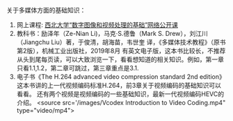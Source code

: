 关于多媒体方面的基础知识：
1. 网上课程: [西北大学“数字图像和视频处理的基础”网络公开课](https://www.coursera.org/learn/digital)
2. 教科书：励泽年（Ze-Nian Li)，马克·S.德鲁（Mark S. Drew），刘江川（Jiangchu Liu）著，于俊清，胡海苗，韦世奎 译，《多媒体技术教程》（原书第2版），机械工业出版社，2019年8月
    有英文电子版，这本书比较长，不推荐从头到尾每页读，可以大致浏览一下，看看想知道的相关知识。例如，第一章只看1.1,1.2，第二章可跳过，第三章重点是3.1.
3. 电子书《The H.264 advanced video compression standard 2nd edition》这本书讲的上一代视频编码标准H.264，前3章关于视频编码的基础知识可以看看。
   还有两个视频是视频编码的一些基础知识，最新一代视频编码HEVC的介绍。
   <source src='/images/Vcodex Introduction to Video Coding.mp4" type="video/mp4">
